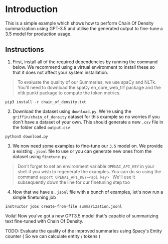 # Introduction

This is a simple example which shows how to perform Chain Of Density summarization using GPT-3.5 and utilise the generated output to fine-tune a 3.5 model for production usage.

## Instructions

1. First, install all of the required dependencies by running the command below. We recommend using a virtual environment to install these so that it does not affect your system installation.

> To evaluate the quality of our Summaries, we use spaCy and NLTk. You'll need to download the spaCy en_core_web_trf package and the nltk punkt package to compute the token metrics.

```
pip3 install -r chain_of_density.txt
```



2. Download the dataset using `download.py`. We're using the `griffin/chain_of_density` dataset for this example so no worries if you don't have a dataset of your own. This should generate a new `.csv` file in the folder called `output.csv`

```
python3 download.py
```

3. We now need some examples to fine-tune our `3.5` model on. We provide a existing `.jsonl` file to use or you can generate new ones from the dataset using `finetune.py`

>  Don't forget to set an environment variable `OPENAI_API_KEY` in your shell if you wish to regenerate the examples. You can do so using the command `export OPENAI_API_KEY=<api key> ` We'll use it subsequently down the line for our finetuning step too

4. Now that we have a `.jsonl` file with a bunch of examples, let's now run a simple finetuning job

```
instructor jobs create-from-file summarization.jsonl 
```

Voila! Now you've got a new GPT3.5 model that's capable of summarizing text fine-tuned with Chain Of Density.

TODO: Evaluate the quality of the improved summaries using Spacy's Entity counter ( So we can calculate entity / tokens )